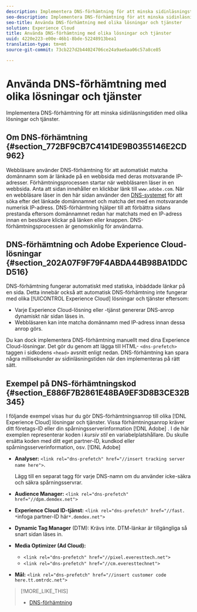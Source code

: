 ```yaml
---
description: Implementera DNS-förhämtning för att minska sidinläsningstiden med olika lösningar och tjänster.
seo-description: Implementera DNS-förhämtning för att minska sidinläsningstiden med olika lösningar och tjänster.
seo-title: Använda DNS-förhämtning med olika lösningar och tjänster
solution: Experience Cloud
title: Använda DNS-förhämtning med olika lösningar och tjänster
uuid: 4220e223-e00e-46b1-8bde-52248913bea1
translation-type: tm+mt
source-git-commit: 73cb227d2b44024706ce24a9ae6aa06c57a8ce85

---
```



# Använda DNS-förhämtning med olika lösningar och tjänster

Implementera DNS-förhämtning för att minska sidinläsningstiden med olika lösningar och tjänster.

## Om DNS-förhämtning {#section_772BF9CB7C4141DE9B0355146E2CD962}

Webbläsare använder DNS-förhämtning för att automatiskt matcha domännamn som är länkade på en webbsida med deras motsvarande IP-adresser. Förhämtningsprocessen startar när webbläsaren läser in en webbsida. Anta att sidan innehåller en klickbar länk till `www.adobe.com`. När en webbläsare läser in den här sidan använder den [DNS-systemet](https://www.networksolutions.com/support/what-is-a-domain-name-server-dns-and-how-does-it-work/) för att söka efter det länkade domännamnet och matcha det med en motsvarande numerisk IP-adress. DNS-förhämtning hjälper till att förbättra sidans prestanda eftersom domännamnet redan har matchats med en IP-adress innan en besökare klickar på länken eller knappen. DNS-förhämtningsprocessen är genomskinlig för användarna.

## DNS-förhämtning och Adobe Experience Cloud-lösningar {#section_202A07F9F79F4ABDA44B98BA1DDCD516}

DNS-förhämtning fungerar automatiskt med statiska, inbäddade länkar på en sida. Detta innebär också att automatisk DNS-förhämtning inte fungerar med olika [!UICONTROL Experience Cloud] lösningar och tjänster eftersom:

* Varje Experience Cloud-lösning eller -tjänst genererar DNS-anrop dynamiskt när sidan läses in.
* Webbläsaren kan inte matcha domännamn med IP-adress innan dessa anrop görs.

Du kan dock implementera DNS-förhämtning manuellt med dina Experience Cloud-lösningar. Det gör du genom att lägga till HTML- `<dns-prefetch>` taggen i sidkodens `<head>` avsnitt enligt nedan. DNS-förhämtning kan spara några millisekunder av sidinläsningstiden när den implementeras på rätt sätt.

## Exempel på DNS-förhämtningskod {#section_E886F7B2861E48BA9EF3D8B3CE32B345}

I följande exempel visas hur du gör DNS-förhämtningsanrop till olika [!DNL Experience Cloud] lösningar och tjänster. Vissa förhämtningsanrop kräver ditt företags-ID eller din spårningsserverinformation [!DNL Adobe] . I de här exemplen representerar koden i *kursiv stil* en variabelplatshållare. Du skulle ersätta koden med ditt eget partner-ID, kundkod eller spårningsserverinformation, osv. [!DNL Adobe]

* **Analyser:** `<link rel="dns-prefetch" href="//insert tracking server name here">`.

   Lägg till en separat tagg för varje DNS-namn om du använder icke-säkra och säkra spårningsservrar.

* **Audience Manager:** `<link rel="dns-prefetch" href="//dpm.demdex.net">`

* **Experience Cloud ID-tjänst:** `<link rel="dns-prefetch" href="//fast. *`infoga partner-ID här`*.demdex.net">`

* **Dynamic Tag Manager** (DTM): Krävs inte. DTM-länkar är tillgängliga så snart sidan läses in.

* **Media Optimizer (Ad Cloud):**

   * `<link rel="dns-prefetch" href="//pixel.everesttech.net">`
   * `<link rel="dns-prefetch" href="//cm.everesttechnet">`


* **Mål:** `<link rel="dns-prefetch" href="//insert customer code here.tt.omtrdc.net">`

>[!MORE_LIKE_THIS]
>
>* [DNS-förhämtning](https://www.chromium.org/developers/design-documents/dns-prefetching)

